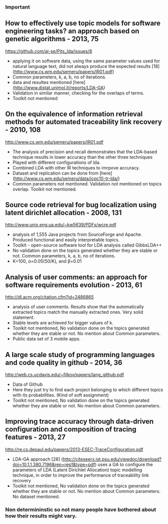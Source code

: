 
### Important
## How to effectively use topic models for software engineering tasks? an approach based on genetic algorithms - 2013, 75
https://github.com/ai-se/Pits_lda/issues/8
- applying it on software data, using the same parameter values used for natural language text, did not always produce the expected results [18] (http://www.cs.wm.edu/semeru/papers/IR01.pdf)
- Common parameters, k, a, b, no of iterations.
- data and resultes mentioned [here] (http://www.distat.unimol.it/reports/LDA-GA)
- Validation in similar manner, checking for the overlaps of terms.
- Toolkit not mentioned


## On the equivalence of information retrieval methods for automated traceability link recovery - 2010, 108
http://www.cs.wm.edu/semeru/papers/IR01.pdf
- The analysis of precision and recall demonstrates that the LDA-based technique results in lower accuracy than the other three techniques
- Played with different configurations of lda.
- Combined LDA with other IR techniques to imrpove accuracy.
- Dataset and replication can be done from [here] (http://www.cs.wm.edu/semeru/data/icpc10-tr-lda/)
- Common parameters not mentioned. Validation not mentioned on topics overlap. Toolkit not mentioned.


## Source code retrieval for bug localization using latent dirichlet allocation - 2008, 131
http://www.unix.eng.ua.edu/~kw5639/PDFs/wcre.pdf
- analysis of 1,555 Java projects from SourceForge and Apache. Produced functional and easily interpretable topics.
- Toolkit - open-source software tool for LDA analysis called GibbsLDA++
- No validation done on the topics generated whether they are stable or not. Common parameters, k, a, b, no of iterations.
- K=100, α=0.05(50/K), and β=0.01


## Analysis of user comments: an approach for software requirements evolution - 2013, 61
http://dl.acm.org/citation.cfm?id=2486865
- analysis of user comments. Results show that the automatically extracted topics match the manually extracted ones. Very solid statement.
- Stable levels are achieved for bigger values of k.
- Toolkit not mentioned, No validation done on the topics generated whether they are stable or not. No mention about Common parameters.
- Public data set of 3 mobile apps.


## A large scale study of programming languages and code quality in github - 2014, 36
http://web.cs.ucdavis.edu/~filkov/papers/lang_github.pdf
- Data of Github
- Here they just try to find each project belonging to which different topics with its probabilities. (Kind of soft assignment)
- Toolkit not mentioned, No validation done on the topics generated whether they are stable or not. No mention about Common parameters.


## Improving trace accuracy through data-driven configuration and composition of tracing features - 2013, 27
http://re.cs.depaul.edu/papers/2013-ESEC-TraceConfiguration.pdf
- LDA-GA approach [28] (http://citeseerx.ist.psu.edu/viewdoc/download?doi=10.1.1.380.7196&rep=rep1&type=pdf) uses a GA to configure the parameters of LDA (Latent Dirichlet Allocation) topic modelling technique, in order to improve the performance of traceability link recovery
- Toolkit not mentioned, No validation done on the topics generated whether they are stable or not. No mention about Common parameters. No dataset mentioned.



### Non determininstic so not many people have bothered about how their results might vary.
